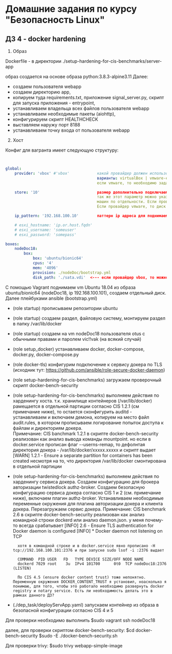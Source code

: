 Домашние задания по курсу "Безопасность Linux"
===============================================

ДЗ 4 - docker hardening
-----------------------------------------------

1. Образ

Dockerfile - в директории ./setup-hardening-for-cis-benchmarks/server-app

образ создается на основе образа python:3.8.3-alpine3.11
Далее: 
- создаем пользователя webapp
- создаем директорию app, 
- копируем туда requirements.txt, приложение signal_server.py, скрипт для запуска приложения - entrypoint, 
- устанавливаем владельца всех файлов пользователя webapp
- устанавливаем необходимые пакеты (aiohttp), 
- конфигурируем скрипт HEALTHCHECK
- выставляем наружу порт 8188
- устанавливаем точку входа от пользователя webapp


2. Хост

Конфиг для вагранта имеет следующую структуру:

```yml


global:
    provider: 'vbox' #'vbox'            какой провайдер должен использовать вагрант для поднятия машин
                                        варианты: virtualBox | vmware-esxi
                                        если vmware, то необходимо задать переменные для подключения к esxi хосту

    store: '10'                         размер дополнительно подключаемого диска для машин
                                        так же этот параметр можно указать для каждой из
                                        машин по отдельности. Если провайдер vbox, то диск создается локально. 
                                        Если провайдер vmware, то диск создается на esxi хосте.

    ip_pattern: '192.168.100.10'        паттерн ip адреса для поднимаемых машин

    # esxi_hostname: 'ip.or.host.fqdn'
    # esxi_username: 'someuser'
    # esxi_password: 'somepass'

boxes:
    nodeDoc18:
        box:
            box: 'ubuntu/bionic64'
            cpus: '4'
            mem: '4096'
            provision: ./nodeDoc/bootstrap.yml
            disk_path: './sata.vdi'  <--- если провайдер vbox, то можно указать путь для создаваемоего диска, def ./sata_u.vdi


```

С помощью Vagrant поднимаем vm Ubuntu 18.04 из образа ubuntu/bionic64 (nodeDoc18, ip 192.168.100.101), создаем отдельный диск.
Далее плейбуками ansible (bootstrap.yml)
- (role startup) прописываем репозитории ubuntu 
- (role startup) создаем раздел, файловую систему, монтируем раздел в папку /var/lib/docker
- (role startup) создаем на vm nodeDoc18 пользователя otus с обычными правами и паролем vic!!vak (на всякий случай)
- (role setup_docker) устанавливаем docker, docker-compose, docker.py, docker-compose.py
- (role docker-tls) конфигурим подключение к сервису докера по TLS (исходник тут: https://github.com/ansible/role-secure-docker-daemon)
- (role setup-hardening-for-cis-benchmarks) загружаем проверочный скрипт docker-bench-security
- (role setup-hardening-for-cis-benchmarks) выполняем действия по харденингу хоста. т.к. хранилище контейнеров (/var/lib/docker) рамещается в отдельной партиции согласно CIS 1.2.1 (см примечание ниже), то остается сконфигурить auditd - устанавливаем и включаем демона, копируем на место файл audit.rules, в котором прописываем логирование попыток доступа к файлам и директориям докера.  
        Примечание:
        CIS banchmark 1.2.1 в скрипте docker-bench-security реализован как анализ вывода команды mountpoint. но если в docker.service прописан флаг --userns-remap, то дефолнтая директория докера - /var/lib/docker/xxxxx.xxxxx и скрипт выдает
        [WARN] 1.2.1 - Ensure a separate partition for containers has been created
        несмотря на то, что директория /var/lib/docker смонтирована в отдельной партиции
- (role setup-hardening-for-cis-benchmarks) выполняем действия по харденингу сервиса докера. Создаем конфигурацию для брокера авторизации twistedlock authz-broker. Создаем безопасную конфигурацию сервиса докера согласно CIS 1 и 2 (см. примечание ниже), включаем плагин authz-broker. Устанавливаем необходимые переменные окружения для плагина авторизации докера и клиента докера. Перезагружаем сервис докера.
        Примечание:
        CIS benchmark 2.6  в скрипте  docker-bench-security реализован как анализ командной строки dockerd или анализ daemon.json. у меня почему-то всегда срабатывает 
        [INFO] 2.6  - Ensure TLS authentication for Docker daemon is configured
        [INFO]      * Docker daemon not listening on TCP

        хотя в командной строке и в docker.service явно прописано -H tcp://192.168.100.101:2376 и при запуске sudo lsof -i :2376 выдает 

        COMMAND  PID USER   FD   TYPE DEVICE SIZE/OFF NODE NAME
        dockerd 7029 root    3u  IPv4 101700      0t0  TCP nodeDoc18:2376 (LISTEN)

        По CIS 4.5 (ensure docker content trust) тоже непонятно. Переменную окружения DOCKER_CONTENT_TRUST я установил, ноасколько я понимаю, для того, чтобы это работало необходимо развернуть docker registry и notary service. Есть ли необходимость делать это в рамках данного ДЗ?      

- (./dep_task/deployServApp.yaml) запускаем контейнер из образа в безопасной конфигурации согласно CIS 4 и 5


Для проверки необходимо выполнить 
$sudo vagrant ssh nodeDoc18

далее, для проверки скриптом docker-bench-security:
$cd docker-bench-security
$sudo -E ./docker-bench-security.sh

Для проверки trivy:
$sudo trivy webapp-simple-image

